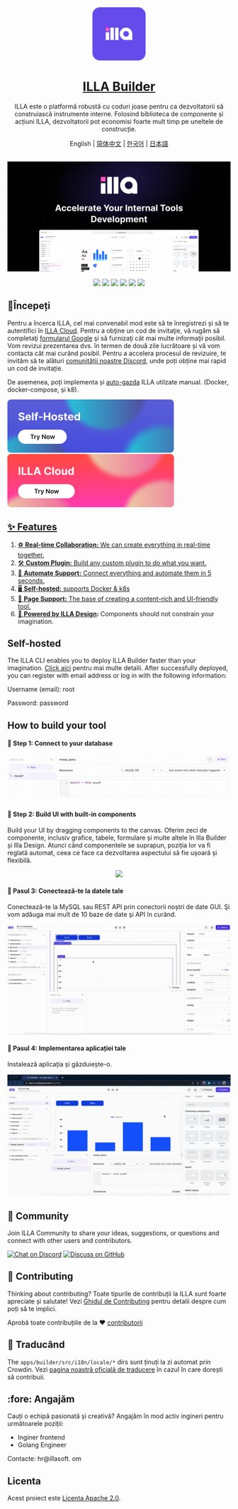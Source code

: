 <div align="center">
  <a href="https://cloud.illacloud.com/">
    <img alt="Logo de design ILLA" width="120px" height="120px" src="https://github.com/illacloud/.github/blob/main/assets/images/illa-logo.svg"/>
  </a>
</div>

<h1 align="center"><a href="https://cloud.illacloud.com/">ILLA Builder</a> </h1>

<p align="center">ILLA este o platformă robustă cu coduri joase pentru ca dezvoltatorii să construiască instrumente interne. Folosind biblioteca de componente și acțiuni ILLA, dezvoltatorii pot economisi foarte mult timp pe uneltele de construcție. </p>

<div align="center">
English | <a href="https://github.com/illacloud/illa-builder/blob/main/localized-readmes/README_zh-CN.md">简体中文</a> | <a href="https://github.com/illacloud/illa-builder/blob/main/localized-readmes/README_ko-KR.md">한국어</a> | <a href="https://github.com/illacloud/illa-builder/blob/main/localized-readmes/README_ja-JP.md">日本語</a>
</div>

<br>
<p align="center">
<a href="https://cloud.illacloud.com/">
  <img src="https://github.com/illacloud/.github/blob/main/assets/images/github-home.png">
</a>
</p>


<p align="center">
  <a href="https://discord.gg/illacloud"><img src="https://img.shields.io/badge/chat-Discord-7289DA?logo=discord" height=18></a>
  <a href="https://twitter.com/illacloudHQ"><img src="https://img.shields.io/badge/Twitter-1DA1F2?logo=twitter&logoColor=white" height=18></a>
  <a href="https://github.com/orgs/illacloud/discussions"><img src="https://img.shields.io/badge/discussions-GitHub-333333?logo=github" height=18></a>
  <a title="Crowdin" target="_blank" href="https://crowdin.com/project/illa-builder"><img src="https://badges.crowdin.net/illa-builder/localized.svg"  height=18></a>
  <a href="./LICENSE"><img src="https://img.shields.io/github/license/illacloud/illa-builder" height=18></a>
  <a href="./CONTRIBUTING.md"><img src="https://badgen.net/badge/PRs/Welcome/green?icon=storybook" height=18></a>
</p>

## 🚀Începeți
Pentru a încerca ILLA, cel mai convenabil mod este să te înregistrezi și să te autentifici în [ILLA Cloud](https://cloud.illacloud.com/). Pentru a obţine un cod de invitaţie, vă rugăm să completaţi [formularul Google](https://forms.gle/XFRSUc3yFpzbCdcWA) şi să furnizaţi cât mai multe informaţii posibil. Vom revizui prezentarea dvs. în termen de două zile lucrătoare și vă vom contacta cât mai curând posibil. Pentru a accelera procesul de revizuire, te invităm să te alături [comunității noastre Discord](https://discord.gg/illacloud), unde poți obține mai rapid un cod de invitație.

De asemenea, poți implementa și [auto-gazda](https://github.com/illacloud/illa-builder#self-hosted) ILLA utilzate manual. (Docker, docker-compose, și k8).

<p>
  <a href="https://www.illacloud.com/en-US/docs/deploy-introduction"><img src="https://github.com/illacloud/.github/blob/main/assets/images/selfhost.png" height=120 />
  <a href="https://cloud.illacloud.com/"><img src="https://raw.githubusercontent.com/illacloud/.github/main/assets/images/ILLA%20Cloud.png" height=120 />
</p>

## ✨ Features

1. ⚽ **Real-time Collaboration:** We can create everything in real-time together.
2. 🛠 **Custom Plugin:** Build any custom plugin to do what you want.
3. 🤖 **Automate Support:** Connect everything and automate them in 5 seconds.
4. 🖥 **Self-hosted:** supports Docker & k8s
5. 📝 **Page Support:** The base of creating a content-rich and UI-friendly tool.
6. 🎨 **Powered by [ILLA Design](https://github.com/illacloud/illa-design):** Components should not constrain your imagination.

## Self-hosted

The ILLA CLI enables you to deploy ILLA Builder faster than your imagination. [Click aici](https://www.illacloud.com/docs/illa-cli) pentru mai multe detalii. After successfully deployed, you can register with email address or log in with the following information:
<p align="left">Username (email): root</p>
<p align="left">Password: password</p>

## How to build your tool

#### 🎯 Step 1: Connect to your database
<p align="center">
  <a href="https://cloud.illacloud.com/">
    <img src="https://github.com/illacloud/.github/blob/main/assets/images/sql.jpeg">
  </a>
</p>

#### 🎨 Step 2: Build UI with built-in components
Build your UI by dragging components to the canvas. Oferim zeci de componente, inclusiv grafice, tabele, formulare și multe altele în Illa Builder și Illa Design. Atunci când componentele se suprapun, poziția lor va fi reglată automat, ceea ce face ca dezvoltarea aspectului să fie ușoară și flexibilă.

<p align="center">
  <a href="https://cloud.illacloud.com/">
    <img src="https://github.com/illacloud/.github/blob/main/assets/images/edit-ui-with-components.gif">
  </a>
</p>

#### 🔌 Pasul 3: Conectează-te la datele tale
Conectează-te la MySQL sau REST API prin conectorii noștri de date GUI. Şi vom adăuga mai mult de 10 baze de date şi API în curând.
<p align="center">
  <a href="https://cloud.illacloud.com/">
    <img src="https://github.com/illacloud/.github/blob/main/assets/images/connect-your-data.gif">
  </a>
</p>

#### 🚀 Pasul 4: Implementarea aplicației tale
Instalează aplicația și găzduiește-o.
<p align="center">
  <a href="https://cloud.illacloud.com/">
    <img src="https://github.com/illacloud/.github/blob/main/assets/images/deploy.gif">
  </a>
</p>

## 💬 Community

Join ILLA Community to share your ideas, suggestions, or questions and connect with other users and contributors.

[![Chat on Discord](https://img.shields.io/badge/chat-Discord-7289DA?logo=discord)](https://discord.gg/illacloud)   [![Discuss on GitHub](https://img.shields.io/badge/discussions-GitHub-333333?logo=github)](https://github.com/orgs/illacloud/discussions)

## 🌱 Contributing

Thinking about contributing? Toate tipurile de contribuții la ILLA sunt foarte apreciate și salutate! Vezi [Ghidul de Contributing](./CONTRIBUTING.md) pentru detalii despre cum poți să te implici.
<p>Aprobă toate contribuțiile de la ❤️  <a href="https://github.com/illacloud/illa-builder/graphs/contributors">contributorii</a></p>

## 📢 Traducând

The `apps/builder/src/i18n/locale/*` dirs sunt ținuți la zi automat prin Crowdin. Vezi [pagina noastră oficială de traducere](https://crowdin.com/project/illa-builder) în cazul în care dorești să contribuii.

## :fore: Angajăm

Cauți o echipă pasionată și creativă? Angajăm în mod activ ingineri pentru următoarele poziții:

- Inginer frontend
- Golang Engineer

Contacte: hr@illasoft. om

## Licenta

Acest proiect este [Licenta Apache 2.0](./LICENSE).
